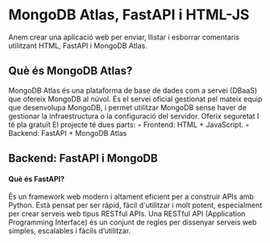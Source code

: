 # MongoDB Atlas, FastAPI i HTML-JS
Anem crear una aplicació web per enviar, llistar i esborrar comentaris utilitzant HTML, FastAPI i MongoDB Atlas. 
## Què és MongoDB Atlas?
MongoDB Atlas és una plataforma de base de dades com a servei (DBaaS) que ofereix MongoDB  al núvol. És el servei oficial gestionat pel mateix equip que desenvolupa MongoDB, i permet utilitzar MongoDB sense haver de gestionar la infraestructura o la configuració del servidor. Oferix seguretat I té pla gratuït
El projecte té dues parts: 
        ◦ Frontend: HTML + JavaScript. 
        ◦ Backend: FastAPI + MongoDB Atlas
## Backend: FastAPI i MongoDB
#### Què és  FastAPI?
És un framework web modern i altament eficient per a construir APIs amb Python. Està pensat per ser ràpid, fàcil d'utilitzar i molt potent, especialment per crear serveis web tipus RESTful APIs. Una RESTful API (Application Programming Interface) és un conjunt de regles per dissenyar serveis web simples, escalables i fàcils d’utilitzar.
